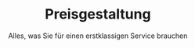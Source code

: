 ---
title: "Preisgestaltung"
subtitle: "Alles, was Sie für einen erstklassigen Service brauchen"
description: "Everything you need for best in class service"
draft: false
layout: "pricing"

pricing_list:
  # pricing item
  - name : "Basisplan"
    currency: "$"
    price: "0"
    price_per : "Monat"
    info : "Am besten für kleine Personen"
    recommended : false
    services:
    - "Express Service"
    - "Customs Clearance"
    - "Time-Critical Services"
    button:
      enable : true
      label : "Kostenlos starten"
      link : "#!"
      
  # pricing item
  - name : "Standard nettside"
    currency: "$"
    price: "49"
    price_per : "Monat"
    info : "Best For Professionals"
    recommended : true
    services:
    - "Express Service"
    - "Customs Clearance"
    - "Time-Critical Services"
    - "Cloud Service"
    - "Best Dashboard"
    button:
      enable : true
      label : "Loslegen"
      link : "#!"
      
  # pricing item
  - name : "Geschäftsplan"
    currency: "$"
    price: "199"
    price_per : "Monat"
    info : "Best For Large Individuals"
    recommended : false
    services:
    - "Express Service"
    - "Customs Clearance"
    - "Time-Critical Services"
    button:
      enable : true
      label : "Loslegen"
      link : "#!"


# faq
faq:
  enable: true
  section: "faq"


# call_to_action
call_to_action:
  enable : true
  title : "Brauchen Sie einen größeren Plan?"
  image : "images/vector.svg"
  content : "Lorem ipsum dolor sit amet, consectetur adipiscing elit. Consequat tristique eget amet, tempus eu at consecttur."
  button:
    enable : true
    label : "Contact Us"
    link : "contact/"
---